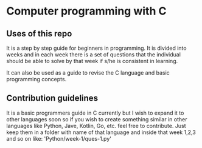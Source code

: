 # Computer programming with C

## Uses of this repo
It is a step by step guide for beginners in programming. It is divided into weeks and in each week there is a set of questions that the individual should be able to solve by that week if s/he is consistent in learning.

It can also be used as a guide to revise the C language and basic programming concepts.

## Contribution guidelines
It is a basic programmers guide in C currently but I wish to expand it to other languages soon so if you wish to create something similar in other languages like Python, Jave, Kotlin, Go, etc. feel free to contribute. Just keep them in a folder with name of that language and inside that week 1,2,3 and so on like: 'Python/week-1/ques-1.py'

